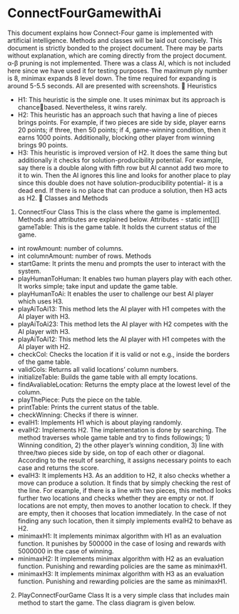# ConnectFourGamewithAi
This document explains how Connect-Four game is implemented with artificial intelligence. Methods and 
classes will be laid out concisely. 
This document is strictly bonded to the project document. There may be parts 
without explanation, which are coming directly from the project document. α-β 
pruning is not implemented. There was a class AI, which is not included here since 
we have used it for testing purposes. 
The maximum ply number is 8, minimax expands 8 level down. The time required for 
expanding is around 5-5.5 seconds. All are presented with screenshots. 
 Heuristics
- H1: This heuristic is the simple one. It uses minimax but its approach is chancebased. Nevertheless, it wins rarely. 
- H2: This heuristic has an approach such that having a line of pieces brings points. 
For example, if two pieces are side by side, player earns 20 points; if three, then 
50 points; if 4, game-winning condition, then it earns 1000 points. Additionally, 
blocking other player from winning brings 90 points. 
- H3: This heuristic is improved version of H2. It does the same thing but 
additionally it checks for solution-producibility potential. For example, say there 
is a double along with fifth row but AI cannot add two more to it to win. Then the 
AI ignores this line and looks for another place to play since this double does not 
have solution-producibility potential- it is a dead end. If there is no place that can 
produce a solution, then H3 acts as H2. 
 Classes and Methods 
1. ConnectFour Class 
This is the class where the game is implemented. Methods and attributes are 
explained below. 
Attributes - static int[][] gameTable: This is the game table. It holds the current status 
of the game.
- int rowAmount: number of columns.
- int columnAmount: number of rows.
Methods 
- startGame: It prints the menu and prompts the user to interact with the 
system.
- playHumanToHuman: It enables two human players play with each other. 
It works simple; take input and update the game table.
- playHumanToAi: It enables the user to challenge our best AI player which 
uses H3. 
- playAiToAi13: This method lets the AI player with H1 competes with the 
AI player with H3. 
- playAiToAi23: This method lets the AI player with H2 competes with the 
AI player with H3. 
- playAiToAi12: This method lets the AI player with H1 competes with the 
AI player with H2. 
- checkCol: Checks the location if it is valid or not e.g., inside the borders of 
the game table.
- validCols: Returns all valid locations’ column numbers.
- initializeTable: Builds the game table with all empty locations.
- findAvaliableLocation: Returns the empty place at the lowest level of the 
column.
- playThePiece: Puts the piece on the table.
- printTable: Prints the current status of the table.
- checkWinning: Checks if there is winner.
- evalH1: Implements H1 which is about playing randomly.
- evalH2: Implements H2. The implementation is done by searching. The 
method traverses whole game table and try to finds followings; 1) 
Winning condition, 2) the other player’s winning condition, 3) line with 
three/two pieces side by side, on top of each other or diagonal. According to the result of searching, it assigns necessary points to each case and 
returns the score.
- evalH3: It implements H3. As an addition to H2, it also checks whether a 
move can produce a solution. It finds that by simply checking the rest of 
the line. For example, if there is a line with two pieces, this method looks 
further two locations and checks whether they are empty or not. If 
locations are not empty, then moves to another location to check. If they 
are empty, then it chooses that location immediately. In the case of not 
finding any such location, then it simply implements evalH2 to behave as 
H2.
- minimaxH1: It implements minimax algorithm with H1 as an evaluation 
function. It punishes by 500000 in the case of losing and rewards with 
5000000 in the case of winning.
- minimaxH2: It implements minimax algorithm with H2 as an evaluation 
function. Punishing and rewarding policies are the same as minimaxH1.
- minimaxH3: It implements minimax algorithm with H3 as an evaluation 
function. Punishing and rewarding policies are the same as minimaxH1.
2. PlayConnectFourGame Class 
It is a very simple class that includes main method to start the game. 
The class diagram is given below.
